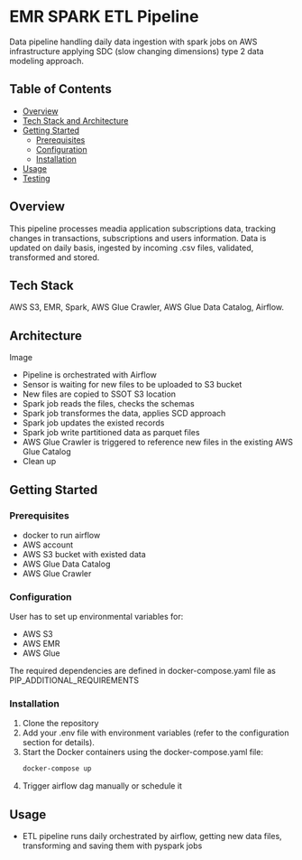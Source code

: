 # EMR SPARK ETL Pipeline
Data pipeline handling daily data ingestion with spark jobs on AWS infrastructure applying SDC (slow changing dimensions) type 2 data modeling approach.


## Table of Contents
- [Overview](#overview)
- [Tech Stack and Architecture](#tech-stack-and-architecture)
- [Getting Started](#getting-started)
  - [Prerequisites](#prerequisites)
  - [Configuration](#configuration)
  - [Installation](#installation)
- [Usage](#usage)
- [Testing](#testing)


## Overview
This pipeline processes meadia application subscriptions data, tracking changes in transactions, subscriptions and users information.
Data is updated on daily basis, ingested by incoming .csv files, validated, transformed and stored.


## Tech Stack 
AWS S3, EMR, Spark, AWS Glue Crawler, AWS Glue Data Catalog, Airflow.

## Architecture
Image
+ Pipeline is orchestrated with Airflow 
+ Sensor is waiting for new files to be uploaded to S3 bucket 
+ New files are copied to SSOT S3 location
+ Spark job reads the files, checks the schemas
+ Spark job transformes the data, applies SCD approach
+ Spark job updates the existed records
+ Spark job write partitioned data as parquet files
+ AWS Glue Crawler is triggered to reference new files in the existing AWS Glue Catalog
+ Clean up 

## Getting Started
### Prerequisites
- docker to run airflow
- AWS account
- AWS S3 bucket with existed data
- AWS Glue Data Catalog
- AWS Glue Crawler
  
### Configuration
User has to set up environmental variables for:
- AWS S3
- AWS EMR
- AWS Glue

The required  dependencies are defined in docker-compose.yaml file as PIP_ADDITIONAL_REQUIREMENTS

### Installation
1. Clone the repository  
2. Add your .env file with environment variables (refer to the configuration section for details).
3. Start the Docker containers using the docker-compose.yaml file:
   ```bash
   docker-compose up
4. Trigger airflow dag manually or schedule it

## Usage
+ ETL pipeline runs daily orchestrated by airflow, getting new data files, transforming and saving them with pyspark jobs




   
